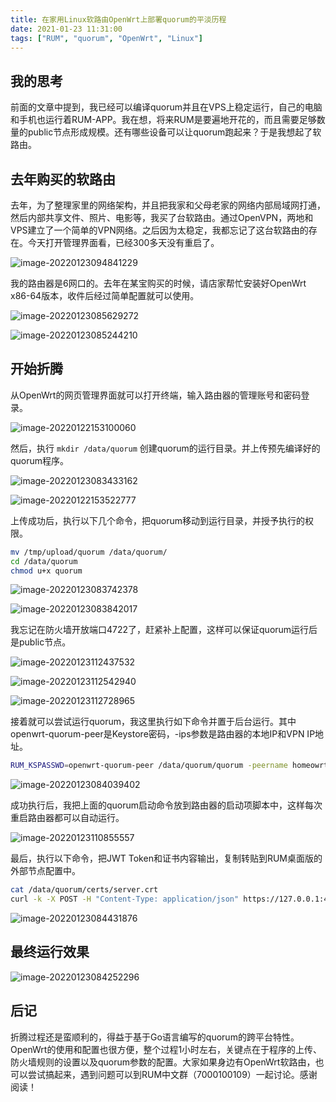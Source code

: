 ```yaml
---
title: 在家用Linux软路由OpenWrt上部署quorum的平淡历程
date: 2021-01-23 11:31:00
tags: ["RUM", "quorum", "OpenWrt", "Linux"]
---
```


## 我的思考

前面的文章中提到，我已经可以编译quorum并且在VPS上稳定运行，自己的电脑和手机也运行着RUM-APP。我在想，将来RUM是要遍地开花的，而且需要足够数量的public节点形成规模。还有哪些设备可以让quorum跑起来？于是我想起了软路由。

## 去年购买的软路由

去年，为了整理家里的网络架构，并且把我家和父母老家的网络内部局域网打通，然后内部共享文件、照片、电影等，我买了台软路由。通过OpenVPN，两地和VPS建立了一个简单的VPN网络。之后因为太稳定，我都忘记了这台软路由的存在。今天打开管理界面看，已经300多天没有重启了。

![image-20220123094841229](images/install-quorum-in-router-01.png)

我的路由器是6网口的。去年在某宝购买的时候，请店家帮忙安装好OpenWrt x86-64版本，收件后经过简单配置就可以使用。

![image-20220123085629272](images/install-quorum-in-router-02.png)

![image-20220123085244210](images/install-quorum-in-router-03.png)

## 开始折腾
从OpenWrt的网页管理界面就可以打开终端，输入路由器的管理账号和密码登录。

![image-20220122153100060](images/install-quorum-in-router-04.png)

然后，执行 `mkdir /data/quorum` 创建quorum的运行目录。并上传预先编译好的quorum程序。

![image-20220123083433162](images/install-quorum-in-router-05.png)

![image-20220122153522777](images/install-quorum-in-router-06.png)

上传成功后，执行以下几个命令，把quorum移动到运行目录，并授予执行的权限。

```bash
mv /tmp/upload/quorum /data/quorum/
cd /data/quorum
chmod u+x quorum
```

![image-20220123083742378](images/install-quorum-in-router-07.png)

![image-20220123083842017](images/install-quorum-in-router-08.png)

我忘记在防火墙开放端口4722了，赶紧补上配置，这样可以保证quorum运行后是public节点。

![image-20220123112437532](images/install-quorum-in-router-09.png)

![image-20220123112542940](images/install-quorum-in-router-10.png)

![image-20220123112728965](images/install-quorum-in-router-11.png)

接着就可以尝试运行quorum，我这里执行如下命令并置于后台运行。其中openwrt-quorum-peer是Keystore密码，-ips参数是路由器的本地IP和VPN IP地址。

```bash
RUM_KSPASSWD=openwrt-quorum-peer /data/quorum/quorum -peername homeowrt -ips 10.253.253.1,10.0.0.6 -listen /ip4/0.0.0.0/tcp/4722 -apilisten :4723 -peer /ip4/94.23.17.189/tcp/10666/p2p/16Uiu2HAmGTcDnhj3KVQUwVx8SGLyKBXQwfAxNayJdEwfsnUYKK4u,/ip4/132.145.109.63/tcp/10666/p2p/16Uiu2HAmTovb8kAJiYK8saskzz7cRQhb45NRK5AsbtdmYsLfD3RM &
```

![image-20220123084039402](images/install-quorum-in-router-12.png)

成功执行后，我把上面的quorum启动命令放到路由器的启动项脚本中，这样每次重启路由器都可以自动运行。

![image-20220123110855557](images/install-quorum-in-router-13.png)

最后，执行以下命令，把JWT Token和证书内容输出，复制转贴到RUM桌面版的外部节点配置中。

```bash
cat /data/quorum/certs/server.crt
curl -k -X POST -H "Content-Type: application/json" https://127.0.0.1:4723/app/api/v1/token/apply
```

![image-20220123084431876](images/install-quorum-in-router-14.png)

## 最终运行效果

![image-20220123084252296](images/install-quorum-in-router-15.png)

## 后记

折腾过程还是蛮顺利的，得益于基于Go语言编写的quorum的跨平台特性。OpenWrt的使用和配置也很方便，整个过程1小时左右，关键点在于程序的上传、防火墙规则的设置以及quorum参数的配置。大家如果身边有OpenWrt软路由，也可以尝试搞起来，遇到问题可以到RUM中文群（7000100109）一起讨论。感谢阅读！
